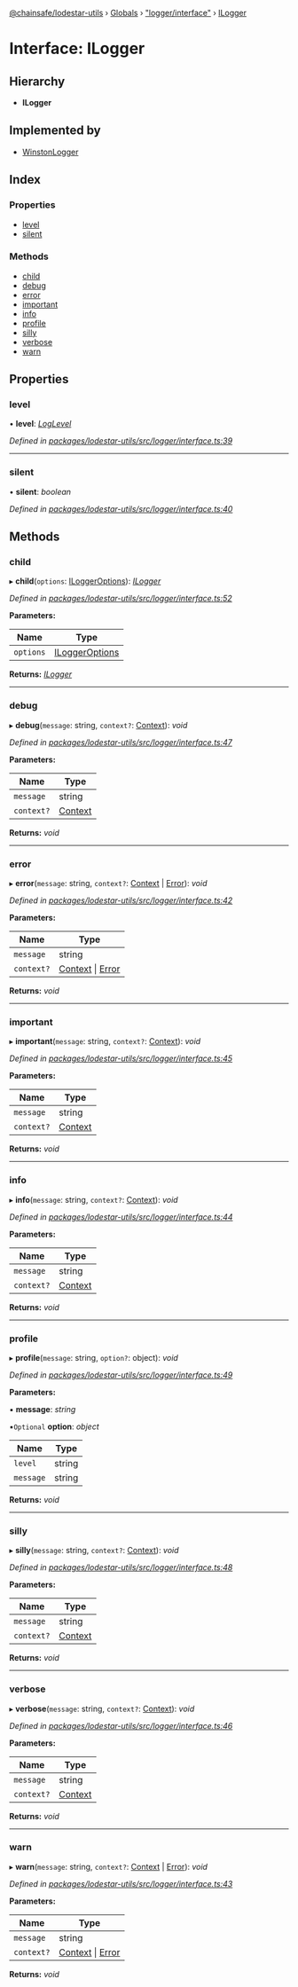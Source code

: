 [@chainsafe/lodestar-utils](../README.md) › [Globals](../globals.md) › ["logger/interface"](../modules/_logger_interface_.md) › [ILogger](_logger_interface_.ilogger.md)

# Interface: ILogger

## Hierarchy

* **ILogger**

## Implemented by

* [WinstonLogger](../classes/_logger_winston_.winstonlogger.md)

## Index

### Properties

* [level](_logger_interface_.ilogger.md#level)
* [silent](_logger_interface_.ilogger.md#silent)

### Methods

* [child](_logger_interface_.ilogger.md#child)
* [debug](_logger_interface_.ilogger.md#debug)
* [error](_logger_interface_.ilogger.md#error)
* [important](_logger_interface_.ilogger.md#important)
* [info](_logger_interface_.ilogger.md#info)
* [profile](_logger_interface_.ilogger.md#profile)
* [silly](_logger_interface_.ilogger.md#silly)
* [verbose](_logger_interface_.ilogger.md#verbose)
* [warn](_logger_interface_.ilogger.md#warn)

## Properties

###  level

• **level**: *[LogLevel](../enums/_logger_interface_.loglevel.md)*

*Defined in [packages/lodestar-utils/src/logger/interface.ts:39](https://github.com/ChainSafe/lodestar/blob/bbe465408/packages/lodestar-utils/src/logger/interface.ts#L39)*

___

###  silent

• **silent**: *boolean*

*Defined in [packages/lodestar-utils/src/logger/interface.ts:40](https://github.com/ChainSafe/lodestar/blob/bbe465408/packages/lodestar-utils/src/logger/interface.ts#L40)*

## Methods

###  child

▸ **child**(`options`: [ILoggerOptions](_logger_interface_.iloggeroptions.md)): *[ILogger](_logger_interface_.ilogger.md)*

*Defined in [packages/lodestar-utils/src/logger/interface.ts:52](https://github.com/ChainSafe/lodestar/blob/bbe465408/packages/lodestar-utils/src/logger/interface.ts#L52)*

**Parameters:**

Name | Type |
------ | ------ |
`options` | [ILoggerOptions](_logger_interface_.iloggeroptions.md) |

**Returns:** *[ILogger](_logger_interface_.ilogger.md)*

___

###  debug

▸ **debug**(`message`: string, `context?`: [Context](../modules/_logger_interface_.md#context)): *void*

*Defined in [packages/lodestar-utils/src/logger/interface.ts:47](https://github.com/ChainSafe/lodestar/blob/bbe465408/packages/lodestar-utils/src/logger/interface.ts#L47)*

**Parameters:**

Name | Type |
------ | ------ |
`message` | string |
`context?` | [Context](../modules/_logger_interface_.md#context) |

**Returns:** *void*

___

###  error

▸ **error**(`message`: string, `context?`: [Context](../modules/_logger_interface_.md#context) | [Error](../classes/_assert_.assertionerror.md#static-error)): *void*

*Defined in [packages/lodestar-utils/src/logger/interface.ts:42](https://github.com/ChainSafe/lodestar/blob/bbe465408/packages/lodestar-utils/src/logger/interface.ts#L42)*

**Parameters:**

Name | Type |
------ | ------ |
`message` | string |
`context?` | [Context](../modules/_logger_interface_.md#context) &#124; [Error](../classes/_assert_.assertionerror.md#static-error) |

**Returns:** *void*

___

###  important

▸ **important**(`message`: string, `context?`: [Context](../modules/_logger_interface_.md#context)): *void*

*Defined in [packages/lodestar-utils/src/logger/interface.ts:45](https://github.com/ChainSafe/lodestar/blob/bbe465408/packages/lodestar-utils/src/logger/interface.ts#L45)*

**Parameters:**

Name | Type |
------ | ------ |
`message` | string |
`context?` | [Context](../modules/_logger_interface_.md#context) |

**Returns:** *void*

___

###  info

▸ **info**(`message`: string, `context?`: [Context](../modules/_logger_interface_.md#context)): *void*

*Defined in [packages/lodestar-utils/src/logger/interface.ts:44](https://github.com/ChainSafe/lodestar/blob/bbe465408/packages/lodestar-utils/src/logger/interface.ts#L44)*

**Parameters:**

Name | Type |
------ | ------ |
`message` | string |
`context?` | [Context](../modules/_logger_interface_.md#context) |

**Returns:** *void*

___

###  profile

▸ **profile**(`message`: string, `option?`: object): *void*

*Defined in [packages/lodestar-utils/src/logger/interface.ts:49](https://github.com/ChainSafe/lodestar/blob/bbe465408/packages/lodestar-utils/src/logger/interface.ts#L49)*

**Parameters:**

▪ **message**: *string*

▪`Optional`  **option**: *object*

Name | Type |
------ | ------ |
`level` | string |
`message` | string |

**Returns:** *void*

___

###  silly

▸ **silly**(`message`: string, `context?`: [Context](../modules/_logger_interface_.md#context)): *void*

*Defined in [packages/lodestar-utils/src/logger/interface.ts:48](https://github.com/ChainSafe/lodestar/blob/bbe465408/packages/lodestar-utils/src/logger/interface.ts#L48)*

**Parameters:**

Name | Type |
------ | ------ |
`message` | string |
`context?` | [Context](../modules/_logger_interface_.md#context) |

**Returns:** *void*

___

###  verbose

▸ **verbose**(`message`: string, `context?`: [Context](../modules/_logger_interface_.md#context)): *void*

*Defined in [packages/lodestar-utils/src/logger/interface.ts:46](https://github.com/ChainSafe/lodestar/blob/bbe465408/packages/lodestar-utils/src/logger/interface.ts#L46)*

**Parameters:**

Name | Type |
------ | ------ |
`message` | string |
`context?` | [Context](../modules/_logger_interface_.md#context) |

**Returns:** *void*

___

###  warn

▸ **warn**(`message`: string, `context?`: [Context](../modules/_logger_interface_.md#context) | [Error](../classes/_assert_.assertionerror.md#static-error)): *void*

*Defined in [packages/lodestar-utils/src/logger/interface.ts:43](https://github.com/ChainSafe/lodestar/blob/bbe465408/packages/lodestar-utils/src/logger/interface.ts#L43)*

**Parameters:**

Name | Type |
------ | ------ |
`message` | string |
`context?` | [Context](../modules/_logger_interface_.md#context) &#124; [Error](../classes/_assert_.assertionerror.md#static-error) |

**Returns:** *void*

